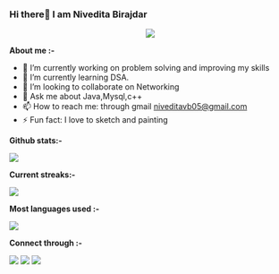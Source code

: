 
  ### Hi there👋  I am Nivedita Birajdar
<center>
<img src="https://thumbs.dreamstime.com/b/isometric-d-illustration-girl-programmer-coding-project-using-computer-girl-programmer-web-engineer-freelancer-work-133756815.jpg",width="100",height="100"/></center>






**About me :-**
- 🔭 I’m currently working on problem solving and improving my skills
- 🌱 I’m currently learning DSA.
- 👯 I’m looking to collaborate on Networking
- 💬 Ask me about Java,Mysql,c++
- 📫 How to reach me: through gmail niveditavb05@gmail.com
- ⚡ Fun fact: I love to sketch and painting 

**Github stats:-**


<img src="https://github-readme-stats.vercel.app/api?username=niveditavb05&&show_icons=true&title_color=ffffff&icon_color=bb2acf&text_color=daf7dc&bg_color=151515">

**Current streaks:-**


<img src="http://github-readme-streak-stats.herokuapp.com?user=niveditavb05&theme=dark&hide_border=true&date_format=M%20j%5B%2C%20Y%5D">

**Most languages used :-**


<img src="https://github-readme-stats.vercel.app/api/top-langs/?username=niveditavb05">



**Connect through :-**


<p dir="auto">
<a href="https://twitter.com/niveditavb05" rel="nofollow"><img src="https://camo.githubusercontent.com/935991993635cd0e6398dd4368b13949a1bac7853b6361bd8d44bf95641f986a/68747470733a2f2f696d672e69636f6e73382e636f6d2f666c75656e742f34382f3030303030302f747769747465722e706e67" data-canonical-src="https://img.icons8.com/fluent/48/000000/twitter.png" style="max-width: 100%;"></a>
  <a href="https://www.linkedin.com/in/nivedita-birajdar-2a29b4219/" rel="nofollow"></a><img src="https://camo.githubusercontent.com/162001cc0747178f47ced6e40de0cd16e375beb9b5fbca4ea3d520ecca78cd85/68747470733a2f2f696d672e69636f6e73382e636f6d2f666c75656e742f34382f3030303030302f6c696e6b6564696e2e706e67" data-canonical-src="https://img.icons8.com/fluent/48/000000/linkedin.png" style="max-width: 100%;">
  <a href="https://www.instagram.com/nivedita_vb/" rel="nofollow"><img src="https://camo.githubusercontent.com/15de05815ac1eacce5ad522291d8fc1e7bc86b2aeb4e90b063a023044efe2a91/68747470733a2f2f696d672e69636f6e73382e636f6d2f666c75656e742f34382f3030303030302f696e7374616772616d2d6e65772e706e67" data-canonical-src="https://img.icons8.com/fluent/48/000000/instagram-new.png" style="max-width: 100%;"></a></p>
